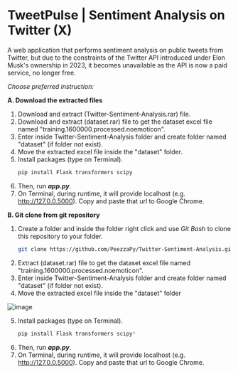 # TweetPulse | Sentiment Analysis on Twitter (X)
A web application that performs sentiment analysis on public tweets from Twitter, but due to the constraints of the Twitter API introduced under Elon Musk's ownership in 2023, it becomes unavailable as the API is now a paid service, no longer free.
<br>

*Choose preferred instruction:*

**A. Download the extracted files**
   1. Download and extract (Twitter-Sentiment-Analysis.rar) file.
   2. Download and extract (dataset.rar) file to get the dataset excel file named "training.1600000.processed.noemoticon".
   3. Enter inside Twitter-Sentiment-Analysis folder and create folder named "dataset" (if folder not exist).
   4. Move the extracted excel file inside the "dataset" folder.
   5. Install packages (type on Terminal).
      ```bash
      pip install Flask transformers scipy
   7. Then, run **_app.py_**.
   8. On Terminal, during runtime, it will provide localhost (e.g. http://127.0.0.5000). Copy and paste that url to Google Chrome.

**B. Git clone from git repository**
1. Create a folder and inside the folder right click and use _Git Bash_ to clone this repository to your folder.
   ```bash
   git clone https://github.com/PeezzaPy/Twitter-Sentiment-Analysis.git*
2. Extract (dataset.rar) file to get the dataset excel file named "training.1600000.processed.noemoticon".
3. Enter inside Twitter-Sentiment-Analysis folder and create folder named "dataset" (if folder not exist).
4. Move the extracted excel file inside the "dataset" folder

![image](https://github.com/PeezzaPy/Twitter-Sentiment-Analysis/assets/66209956/44ad6197-edfd-4ab8-b54e-b3bcbc3c7c34)

5. Install packages (type on Terminal).
   ```bash
   pip install Flask transformers scipy*
6. Then, run **_app.py_**.
7. On Terminal, during runtime, it will provide localhost (e.g. http://127.0.0.5000). Copy and paste that url to Google Chrome.

